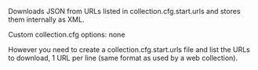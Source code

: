 Downloads JSON from URLs listed in collection.cfg.start.urls and stores them internally as XML.

Custom collection.cfg options: none

However you need to create a collection.cfg.start.urls file and list the URLs to download, 1 URL per line (same format as used by a web collection).
